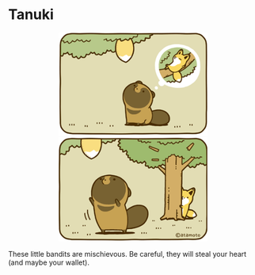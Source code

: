 # Tanuki

<p align="center">
    <img width="300" src="https://github.com/yngtodd/tanuki/blob/master/img/tanuki1.png">
    <img width="300" src="https://github.com/yngtodd/tanuki/blob/master/img/tanuki2.png">
</p>

These little bandits are mischievous. Be careful, they will steal your heart (and maybe your wallet). 
